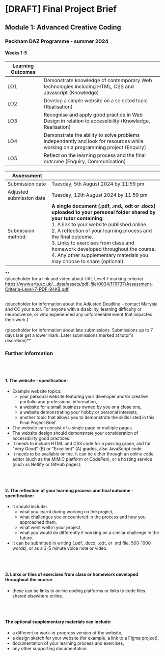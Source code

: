 # [DRAFT] Final Project Brief
## Module 1: Advanced Creative Coding
### Peckham DAZ Programme - summer 2024
#### Weeks 1-5

| Learning Outcomes | |
|-------------------|--|
| LO1               | Demonstrate knowledge of contemporary Web technologies including HTML, CSS and Javascript (Knowledge)                           |
| LO2               | Develop a simple website on a selected topic (Realisation)                                                                      |
| LO3               | Recognise and apply good practice in Web Design in relation to accessibility (Knowledge, Realisation)                           |
| LO4               | Demonstrate the ability to solve problems independently and look for resources while working on a programming project (Enquiry) |
| LO5               | Reflect on the learning process and the final outcome (Enquiry, Communication)                                                  |

| Assessment               |                                                                                                                                                                                                                                                                                                                                                                                                         |
|--------------------------|---------------------------------------------------------------------------------------------------------------------------------------------------------------------------------------------------------------------------------------------------------------------------------------------------------------------------------------------------------------------------------------------------------|
| Submission date          | Tuesday, 5th August 2024 by 11:59 pm                                                                                                                                                                                                                                                                                                                                                                    |
| Adjusted submission date | Tuesday, 12th August 2024 by 11:59 pm                                                                                                                                                                                                                                                                                                                                                                   |
| Submission method:       | **A single document (.pdf, .md., odt or .docx) uploaded to your personal folder shared by your tutor containing:**<br/>1. A link to your website published online.<br/>2. A reflection of your learning process and the final outcome.<br/>3. Links  to exercises from class and homework developed throughout the course.<br/>4. Any other supplementary materials you may choose to share (optional). |  ----------- |----------------|                                            
**<br>(placeholder for a link and video about UAL Level 7 marking criteria)<br>
https://www.arts.ac.uk/__data/assets/pdf_file/0034/179737/Assessment-Criteria-Level-7-PDF-94KB.pdf<br><br>

(placeholder for information about the Adjusted Deadline - contact Marysia and CC your tutor. For anyone with a disability, learning difficulty or neurodiverse, or who experienced any unforseeable event that impacted their work.)<br><br>
(placeholder for information about late submissions. Submissions up to 7 days late get a lower mark. Later submissions marked at tutor's discretion)**
### Further Information
<br><br>
#### 1. The website - specification:
- Example website topics:
  - your personal website featuring your developer and/or creative portfolio and professional information,
  - a website for a small business owned by you or a close one,
  - a website demonstrating your hobby or personal interests,
  - another topic that allows you to demonstrate the skills listed in this Final Project Brief.
- The website can consist of a single page or multiple pages.
- The website design should demonstrate your consideration of accessibility good practices.
- It needs to include HTML and CSS code for a passing grade, and for "Very Good" (B) or "Excellent" (A) grades, also JavaScript code. 
- It needs to be available online. It can be either through an online code editor (such as the MIMIC platform or CodePen), or a hosting service (such as Netlify or GitHub pages).

<br><br>
#### 2. The reflection of your learning process and final outcome - specification:
- it should include:
  - what you learnt during working on the project,
  - what challenges you encountered in the process and how you approached them,
  - what went well in your project,
  - what you would do differently if working on a similar challenge in the future.
- it can be submitted in writing (.pdf, .docx, .odt, or .md file, 500-1000 words), or as a 3-5 minute voice note or video.

<br><br>

#### 3. Links or files of exercises from class or homework developed throughout the course.
- these can be links to online coding platforms or links to code files shared elsewhere online.

<br><br>
#### The optional supplementary materials can include:
- a different or work-in-progress version of the website,
- a design sketch for your website (for example, a link to a Figma project),
- documentation of your learning process and exercises,
- any other supporting documentation.


